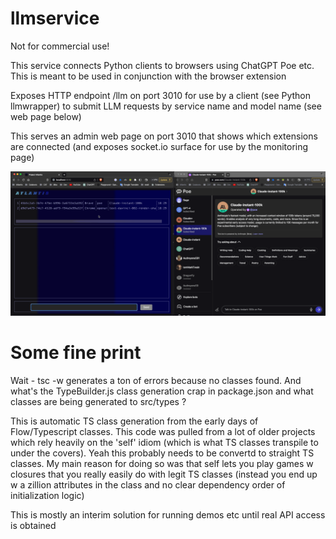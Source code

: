 # llmservice

Not for commercial use!

This service connects Python clients to browsers using ChatGPT Poe etc. This is meant to be used in conjunction with the browser extension

Exposes HTTP endpoint /llm on port 3010 for use by a client (see Python llmwrapper) to submit LLM requests by service name and model name (see web page below)

This serves an admin web page on port 3010 that shows which extensions are connected (and exposes socket.io surface for use by the monitoring page)


![LLM Service Screenshot](./docs/llmservice.gif)


# Some fine print

Wait - tsc -w generates a ton of errors because no classes found. And what's the TypeBuilder.js class generation crap in package.json and what classes are being generated to src/types ?

This is automatic TS class generation from the early days of Flow/Typescript classes. This code was pulled from a lot of older projects which rely heavily on the 'self' idiom (which is what TS classes transpile to under the covers). Yeah this probably needs to be convertd to straight TS classes. My main reason for doing so was that self lets you play games w closures that you really easily do with legit TS classes (instead you end up w a zillion attributes in the class and no clear dependency order of initialization logic)

This is mostly an interim solution for running demos etc until real API access is obtained